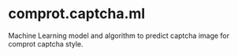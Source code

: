 # comprot.captcha.ml
Machine Learning model and algorithm to predict captcha image for comprot captcha style.
